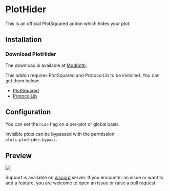 ﻿# PlotHider
This is an official PlotSquared addon which hides your plot.

## Installation

### Download PlotHider

The download is available at [Modrinth](https://modrinth.com/plugin/plothider).

This addon requires PlotSquared and ProtocolLib to be installed. You can get them below:

- [PlotSquared](https://www.spigotmc.org/resources/77506/)
- [ProtocolLib](https://www.spigotmc.org/resources/protocollib.1997/)

## Configuration

You can set the `hide` flag on a per-plot or global basis.

Invisible plots can be bypassed with the permission `plots.plothider.bypass`.

## Preview

![](http://i.imgur.com/yP6Now7.png)

Support is available on [discord](https://discord.gg/intellectualsites) server. If you encounter an issue or want to add a feature,
you are welcome to open an issue or raise a pull request.

